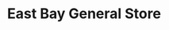 ---
title: "East Bay General Store"
url: /chippewa-lake/east-bay-general-store/
shop: Lebensmittel
---